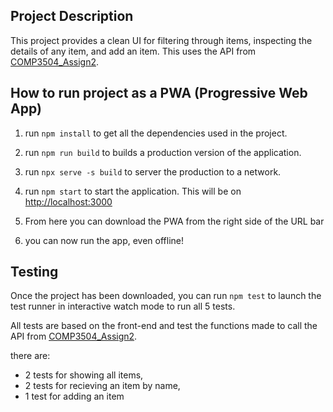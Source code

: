 ## Project Description

This project provides a clean UI for filtering through items, inspecting the details of any item, and add an item. This uses the API from [COMP3504_Assign2](https://github.com/JarHorner/COMP3504_Assign2).

## How to run project as a PWA (Progressive Web App)

1. run `npm install` to get all the dependencies used in the project.

2. run `npm run build` to builds a production version of the application.

3. run `npx serve -s build` to server the production to a network.

4. run `npm start` to start the application. This will be on [http://localhost:3000](http://localhost:3000)

5. From here you can download the PWA from the right side of the URL bar 

6. you can now run the app, even offline!

## Testing

Once the project has been downloaded, you can run `npm test` to launch the test runner in interactive watch mode to run all 5 tests.

All tests are based on the front-end and test the functions made to call the API from [COMP3504_Assign2](https://github.com/JarHorner/COMP3504_Assign2).

there are:
- 2 tests for showing all items,
- 2 tests for recieving an item by name,
- 1 test for adding an item

